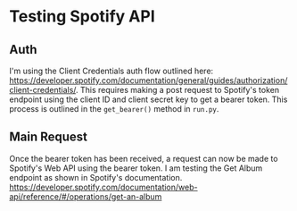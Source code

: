 # Testing Spotify API

## Auth
I'm using the Client Credentials auth flow outlined here: https://developer.spotify.com/documentation/general/guides/authorization/client-credentials/.
This requires making a post request to Spotify's token endpoint using the client ID and client secret key to get a bearer token.
This process is outlined in the `get_bearer()` method in `run.py`.

## Main Request
Once the bearer token has been received, a request can now be made to Spotify's Web API using the bearer token.
I am testing the Get Album endpoint as shown in Spotify's documentation. <br>
https://developer.spotify.com/documentation/web-api/reference/#/operations/get-an-album